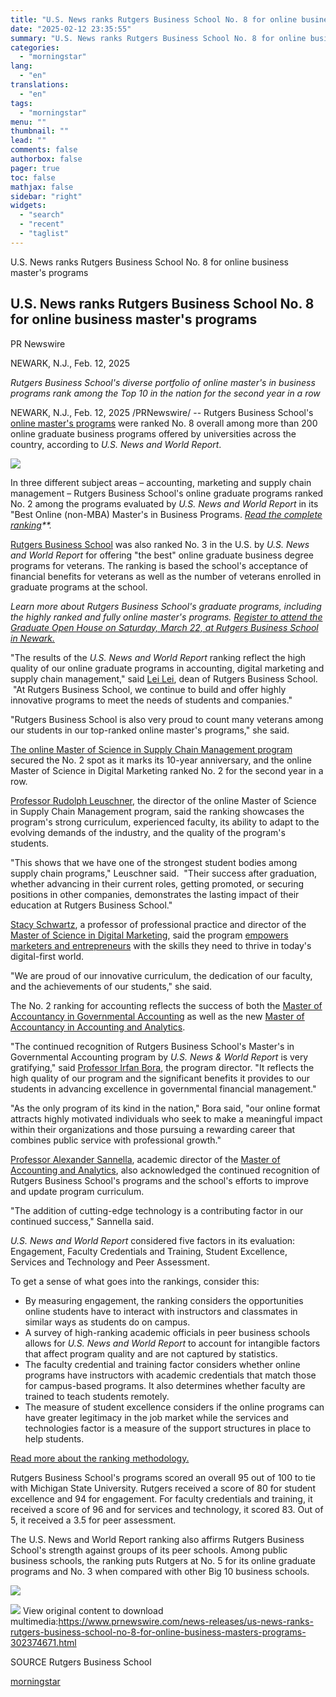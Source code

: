 ```yaml
---
title: "U.S. News ranks Rutgers Business School No. 8 for online business master's programs"
date: "2025-02-12 23:35:55"
summary: "U.S. News ranks Rutgers Business School No. 8 for online business master's programs U.S. News ranks Rutgers Business School No. 8 for online business master's programs PR Newswire NEWARK, N.J., Feb. 12, 2025 Rutgers Business School's diverse portfolio of online master's in business programs rank among the Top 10 in..."
categories:
  - "morningstar"
lang:
  - "en"
translations:
  - "en"
tags:
  - "morningstar"
menu: ""
thumbnail: ""
lead: ""
comments: false
authorbox: false
pager: true
toc: false
mathjax: false
sidebar: "right"
widgets:
  - "search"
  - "recent"
  - "taglist"
---
```


U.S. News ranks Rutgers Business School No. 8 for online business master's programs

U.S. News ranks Rutgers Business School No. 8 for online business master's programs
-----------------------------------------------------------------------------------

PR Newswire

NEWARK, N.J., Feb. 12, 2025


*Rutgers Business School's diverse portfolio of online master's in business programs rank among the Top 10 in the nation for the second year in a row*

NEWARK, N.J., Feb. 12, 2025 /PRNewswire/ -- Rutgers Business School's [online master's programs](https://c212.net/c/link/?t=0&l=en&o=4360209-1&h=1894555484&u=https%3A%2F%2Fwww.business.rutgers.edu%2Fonline%3Futm_source%3DCision%26utm_medium%3DPress%2BRelease%26utm_campaign%3DGraduate%2BOpen%2BHouse%26utm_id%3DProgram%2BAwareness%26utm_term%3DNews%2BArticle%26utm_content%3DOnline%2BGraduate%2BProgram%2BRanking&a=online+master%27s+programs) were ranked No. 8 overall among more than 200 online graduate business programs offered by universities across the country, according to *U.S. News and World Report*.

[![](https://mma.prnewswire.com/media/2617823/Professor_Rudi_Leuschner_with_student.jpg)](https://mma.prnewswire.com/media/2617823/Professor_Rudi_Leuschner_with_student.html)

In three different subject areas – accounting, marketing and supply chain management – Rutgers Business School's online graduate programs ranked No. 2 among the programs evaluated by *U.S. News and World Report* in its "Best Online (non-MBA) Master's in Business Programs. *[Read the complete ranking](https://c212.net/c/link/?t=0&l=en&o=4360209-1&h=2893429270&u=https%3A%2F%2Fwww.usnews.com%2Feducation%2Fonline-education%2Fbusiness%2Frankings&a=Read+the+complete+ranking)**.*

[Rutgers Business School](https://c212.net/c/link/?t=0&l=en&o=4360209-1&h=1673467672&u=https%3A%2F%2Fwww.business.rutgers.edu%2Fmasters%3Futm_source%3DCision%26utm_medium%3DPress%2BRelease%26utm_campaign%3DGraduate%2BOpen%2BHouse%26utm_id%3DProgram%2BAwareness%26utm_term%3DNews%2BArticle%26utm_content%3DOnline%2BGraduate%2BProgram%2BRanking&a=Rutgers+Business+School) was also ranked No. 3 in the U.S. by *U.S. News and World Report* for offering "the best" online graduate business degree programs for veterans. The ranking is based the school's acceptance of financial benefits for veterans as well as the number of veterans enrolled in graduate programs at the school.

*Learn more about Rutgers Business School's graduate programs, including the highly ranked and fully online master's programs. [Register to attend the Graduate Open House on Saturday, March 22, at Rutgers Business School in Newark.](https://c212.net/c/link/?t=0&l=en&o=4360209-1&h=3837945781&u=https%3A%2F%2Fwww.business.rutgers.edu%2Fevents%2Fgraduate-open-house%3Futm_source%3DCision%26utm_medium%3DPress%2BRelease%26utm_campaign%3DGraduate%2BOpen%2BHouse%26utm_id%3DProgram%2BAwareness%26utm_term%3DNews%2BArticle%26utm_content%3DOnline%2BGraduate%2BProgram%2BRanking&a=Register+to+attend+the+Graduate+Open+House+on+Saturday%2C+March+22%2C+at+Rutgers+Business+School+in+Newark.)*

"The results of the *U.S. News and World Report* ranking reflect the high quality of our online graduate programs in accounting, digital marketing and supply chain management," said [Lei Lei](https://c212.net/c/link/?t=0&l=en&o=4360209-1&h=3536473051&u=https%3A%2F%2Fwww.business.rutgers.edu%2Ffaculty%2Flei-lei%3Futm_source%3DCision%26utm_medium%3DPress%2BRelease%26utm_campaign%3DGraduate%2BOpen%2BHouse%26utm_id%3DProgram%2BAwareness%26utm_term%3DNews%2BArticle%26utm_content%3DOnline%2BGraduate%2BProgram%2BRanking&a=Lei+Lei), dean of Rutgers Business School.  "At Rutgers Business School, we continue to build and offer highly innovative programs to meet the needs of students and companies."

"Rutgers Business School is also very proud to count many veterans among our students in our top-ranked online master's programs," she said.

[The online Master of Science in Supply Chain Management program](https://c212.net/c/link/?t=0&l=en&o=4360209-1&h=2425710898&u=https%3A%2F%2Fwww.business.rutgers.edu%2Fmasters-supply-chain-management%3Futm_source%3DCision%26utm_medium%3DPress%2BRelease%26utm_campaign%3DGraduate%2BOpen%2BHouse%26utm_id%3DProgram%2BAwareness%26utm_term%3DNews%2BArticle%26utm_content%3DOnline%2BGraduate%2BProgram%2BRanking&a=The+online+Master+of+Science+in+Supply+Chain+Management+program) secured the No. 2 spot as it marks its 10-year anniversary, and the online Master of Science in Digital Marketing ranked No. 2 for the second year in a row.

[Professor Rudolph Leuschner](https://c212.net/c/link/?t=0&l=en&o=4360209-1&h=2551260526&u=https%3A%2F%2Fwww.business.rutgers.edu%2Ffaculty%2Frudi-leuschner%3Futm_source%3DCision%26utm_medium%3DPress%2BRelease%26utm_campaign%3DGraduate%2BOpen%2BHouse%26utm_id%3DProgram%2BAwareness%26utm_term%3DNews%2BArticle%26utm_content%3DOnline%2BGraduate%2BProgram%2BRanking&a=Professor+Rudolph+Leuschner), the director of the online Master of Science in Supply Chain Management program, said the ranking showcases the program's strong curriculum, experienced faculty, its ability to adapt to the evolving demands of the industry, and the quality of the program's students.

"This shows that we have one of the strongest student bodies among supply chain programs," Leuschner said.  "Their success after graduation, whether advancing in their current roles, getting promoted, or securing positions in other companies, demonstrates the lasting impact of their education at Rutgers Business School."

[Stacy Schwartz](https://c212.net/c/link/?t=0&l=en&o=4360209-1&h=201397056&u=https%3A%2F%2Fwww.business.rutgers.edu%2Ffaculty%2Fstacy-smollin-schwartz%3Futm_source%3DCision%26utm_medium%3DPress%2BRelease%26utm_campaign%3DGraduate%2BOpen%2BHouse%26utm_id%3DProgram%2BAwareness%26utm_term%3DNews%2BArticle%26utm_content%3DOnline%2BGraduate%2BProgram%2BRanking&a=Stacy+Schwartz), a professor of professional practice and director of the [Master of Science in Digital Marketing](https://c212.net/c/link/?t=0&l=en&o=4360209-1&h=1370274939&u=https%3A%2F%2Fwww.business.rutgers.edu%2Fmasters-digital-marketing%3Futm_source%3DCision%26utm_medium%3DPress%2BRelease%26utm_campaign%3DGraduate%2BOpen%2BHouse%26utm_id%3DProgram%2BAwareness%26utm_term%3DNews%2BArticle%26utm_content%3DOnline%2BGraduate%2BProgram%2BRanking&a=Master+of+Science+in+Digital+Marketing), said the program [empowers marketers and entrepreneurs](https://c212.net/c/link/?t=0&l=en&o=4360209-1&h=863928709&u=https%3A%2F%2Fwww.business.rutgers.edu%2Fnews%2Fgraduate-students-win-first-place-national-digital-marketing-competition%3Futm_source%3DCision%26utm_medium%3DPress%2BRelease%26utm_campaign%3DGraduate%2BOpen%2BHouse%26utm_id%3DProgram%2BAwareness%26utm_term%3DNews%2BArticle%26utm_content%3DOnline%2BGraduate%2BProgram%2BRanking&a=empowers+marketers+and+entrepreneurs) with the skills they need to thrive in today's digital-first world.

"We are proud of our innovative curriculum, the dedication of our faculty, and the achievements of our students," she said.

The No. 2 ranking for accounting reflects the success of both the [Master of Accountancy in Governmental Accounting](https://c212.net/c/link/?t=0&l=en&o=4360209-1&h=3698832219&u=https%3A%2F%2Fwww.business.rutgers.edu%2Fmasters-governmental-accounting%3Futm_source%3DCision%26utm_medium%3DPress%2BRelease%26utm_campaign%3DGraduate%2BOpen%2BHouse%26utm_id%3DProgram%2BAwareness%26utm_term%3DNews%2BArticle%26utm_content%3DOnline%2BGraduate%2BProgram%2BRanking&a=Master+of+Accountancy+in+Governmental+Accounting) as well as the new [Master of Accountancy in Accounting and Analytics](https://c212.net/c/link/?t=0&l=en&o=4360209-1&h=2800111606&u=https%3A%2F%2Fwww.business.rutgers.edu%2Fmasters-accounting-analytics%3Futm_source%3DCision%26utm_medium%3DPress%2BRelease%26utm_campaign%3DGraduate%2BOpen%2BHouse%26utm_id%3DProgram%2BAwareness%26utm_term%3DNews%2BArticle%26utm_content%3DOnline%2BGraduate%2BProgram%2BRanking&a=Master+of+Accountancy+in+Accounting+and+Analytics).

"The continued recognition of Rutgers Business School's Master's in Governmental Accounting program by *U.S. News & World Report* is very gratifying," said [Professor Irfan Bora](https://c212.net/c/link/?t=0&l=en&o=4360209-1&h=2499349070&u=https%3A%2F%2Fwww.business.rutgers.edu%2Ffaculty%2Firfan-bora%3Futm_source%3DCision%26utm_medium%3DPress%2BRelease%26utm_campaign%3DGraduate%2BOpen%2BHouse%26utm_id%3DProgram%2BAwareness%26utm_term%3DNews%2BArticle%26utm_content%3DOnline%2BGraduate%2BProgram%2BRanking&a=Professor+Irfan+Bora), the program director. "It reflects the high quality of our program and the significant benefits it provides to our students in advancing excellence in governmental financial management."

"As the only program of its kind in the nation," Bora said, "our online format attracts highly motivated individuals who seek to make a meaningful impact within their organizations and those pursuing a rewarding career that combines public service with professional growth."

[Professor Alexander Sannella](https://c212.net/c/link/?t=0&l=en&o=4360209-1&h=3641076005&u=https%3A%2F%2Fwww.business.rutgers.edu%2Ffaculty%2Falexander-sannella&a=Professor+Alexander+Sannella), academic director of the [Master of Accounting and Analytics](https://c212.net/c/link/?t=0&l=en&o=4360209-1&h=3258763125&u=https%3A%2F%2Fwww.business.rutgers.edu%2Fnews%2Fnew-graduate-accounting-program-offers-students-tech-enhanced-coursework-evolving-industry&a=Master+of+Accounting+and+Analytics), also acknowledged the continued recognition of Rutgers Business School's programs and the school's efforts to improve and update program curriculum.

"The addition of cutting-edge technology is a contributing factor in our continued success," Sannella said.

*U.S. News and World Report* considered five factors in its evaluation: Engagement, Faculty Credentials and Training, Student Excellence, Services and Technology and Peer Assessment.

To get a sense of what goes into the rankings, consider this:

* By measuring engagement, the ranking considers the opportunities online students have to interact with instructors and classmates in similar ways as students do on campus.
* A survey of high-ranking academic officials in peer business schools allows for *U.S. News and World Report* to account for intangible factors that affect program quality and are not captured by statistics.
* The faculty credential and training factor considers whether online programs have instructors with academic credentials that match those for campus-based programs. It also determines whether faculty are trained to teach students remotely.
* The measure of student excellence considers if the online programs can have greater legitimacy in the job market while the services and technologies factor is a measure of the support structures in place to help students.

[Read more about the ranking methodology.](https://c212.net/c/link/?t=0&l=en&o=4360209-1&h=4062405672&u=https%3A%2F%2Fwww.usnews.com%2Feducation%2Fonline-education%2Farticles%2Fbusiness-methodology&a=Read+more+about+the+ranking+methodology.)

Rutgers Business School's programs scored an overall 95 out of 100 to tie with Michigan State University. Rutgers received a score of 80 for student excellence and 94 for engagement. For faculty credentials and training, it received a score of 96 and for services and technology, it scored 83. Out of 5, it received a 3.5 for peer assessment.

The U.S. News and World Report ranking also affirms Rutgers Business School's strength against groups of its peer schools. Among public business schools, the ranking puts Rutgers at No. 5 for its online graduate programs and No. 3 when compared with other Big 10 business schools.

[![](https://mma.prnewswire.com/media/2341506/NewRBSLogo.jpg)](https://mma.prnewswire.com/media/2341506/NewRBSLogo.html)

 ![](https://c212.net/c/img/favicon.png?sn=DC16776&sd=2025-02-12) View original content to download multimedia:<https://www.prnewswire.com/news-releases/us-news-ranks-rutgers-business-school-no-8-for-online-business-masters-programs-302374671.html>

SOURCE Rutgers Business School

[morningstar](https://www.morningstar.com/news/pr-newswire/20250212dc16776/us-news-ranks-rutgers-business-school-no-8-for-online-business-masters-programs)
